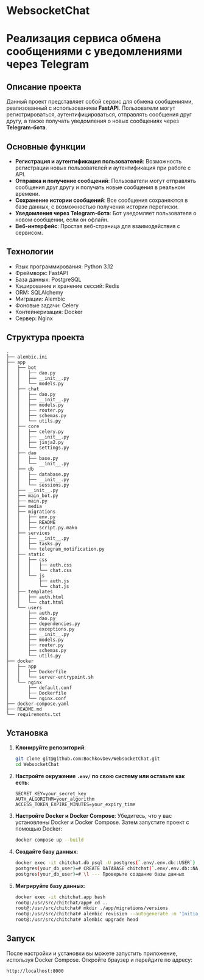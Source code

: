 # WebsocketChat
# Реализация сервиса обмена сообщениями с уведомлениями через Telegram

## Описание проекта

Данный проект представляет собой сервис для обмена сообщениями, реализованный с использованием **FastAPI**. Пользователи могут регистрироваться, аутентифицироваться, отправлять сообщения друг другу, а также получать уведомления о новых сообщениях через **Telegram-бота**. 

## Основные функции

- **Регистрация и аутентификация пользователей**: Возможность регистрации новых пользователей и аутентификация при работе с API.
- **Отправка и получение сообщений**: Пользователи могут отправлять сообщения друг другу и получать новые сообщения в реальном времени.
- **Сохранение истории сообщений**: Все сообщения сохраняются в базе данных, с возможностью получения истории переписки.
- **Уведомления через Telegram-бота**: Бот уведомляет пользователя о новом сообщении, если он офлайн.
- **Веб-интерфейс**: Простая веб-страница для взаимодействия с сервисом.

## Технологии

- Язык программирования: Python 3.12
- Фреймворк: FastAPI
- База данных: PostgreSQL
- Кэширование и хранение сессий: Redis
- ORM: SQLAlchemy
- Миграции: Alembic
- Фоновые задачи: Celery
- Контейнеризация: Docker
- Сервер: Nginx

## Структура проекта

```plaintext
.
├── alembic.ini
├── app
│   ├── bot
│   │   ├── dao.py
│   │   ├── __init__.py
│   │   └── models.py
│   ├── chat
│   │   ├── dao.py
│   │   ├── __init__.py
│   │   ├── models.py
│   │   ├── router.py
│   │   ├── schemas.py
│   │   └── utils.py
│   ├── core
│   │   ├── celery.py
│   │   ├── __init__.py
│   │   ├── jinja2.py
│   │   └── settings.py
│   ├── dao
│   │   ├── base.py
│   │   └── __init__.py
│   ├── db
│   │   ├── database.py
│   │   ├── __init__.py
│   │   └── sessions.py
│   ├── __init__.py
│   ├── main_bot.py
│   ├── main.py
│   ├── media
│   ├── migrations
│   │   ├── env.py
│   │   ├── README
│   │   ├── script.py.mako
│   ├── services
│   │   ├── __init__.py
│   │   ├── tasks.py
│   │   └── telegram_notification.py
│   ├── static
│   │   ├── css
│   │   │   ├── auth.css
│   │   │   └── chat.css
│   │   └── js
│   │       ├── auth.js
│   │       └── chat.js
│   ├── templates
│   │   ├── auth.html
│   │   └── chat.html
│   └── users
│       ├── auth.py
│       ├── dao.py
│       ├── dependencies.py
│       ├── exceptions.py
│       ├── __init__.py
│       ├── models.py
│       ├── router.py
│       ├── schemas.py
│       └── utils.py
├── docker
│   ├── app
│   │   ├── Dockerfile
│   │   └── server-entrypoint.sh
│   └── nginx
│       ├── default.conf
│       ├── Dockerfile
│       └── nginx.conf
├── docker-compose.yaml
├── README.md
└── requirements.txt
```

## Установка

1. **Клонируйте репозиторий**:
   ```bash
   git clone git@github.com:BochkovDev/WebsocketChat.git
   cd WebsocketChat
   ```

2. **Настройте окружение `.env/` по свою систему или оставьте как есть**:
   ```plaintext
   SECRET_KEY=your_secret_key
   AUTH_ALGORITHM=your_algorithm
   ACCESS_TOKEN_EXPIRE_MINUTES=your_expiry_time
   ```
   
3. **Настройте Docker и Docker Compose**:
   Убедитесь, что у вас установлены Docker и Docker Compose. Затем запустите проект с помощью Docker:
   ```bash
   docker compose up --build
   ```
   
4. **Создайте базу данных**:
   ```bash
   docker exec -it chitchat.db psql -U postgres(`.env/.env.db::USER`)
   postgres(your_db_user)=# CREATE DATABASE chitchat(`.env/.env.db::NAME`)
   postgres(your_db_user)=# \l --- Проверьте создание базы данных
   ```

5. **Мигрируйте базу данных**:
   ```bash
   docker exec -it chitchat.app bash
   root@:/usr/src/chitchat/app# cd ..
   root@:/usr/src/chitchat# mkdir ./app/migrations/versions
   root@:/usr/src/chitchat# alembic revision --autogenerate -m 'Initial revision'
   root@:/usr/src/chitchat# alembic upgrade head
   ```

## Запуск

После настройки и установки вы можете запустить приложение, используя Docker Compose. Откройте браузер и перейдите по адресу:
```
http://localhost:8000
```
